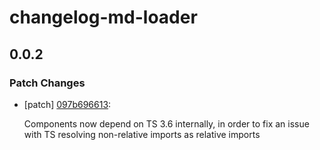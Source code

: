 # changelog-md-loader

## 0.0.2
### Patch Changes

- [patch] [097b696613](https://bitbucket.org/atlassian/atlaskit-mk-2/commits/097b696613):

  Components now depend on TS 3.6 internally, in order to fix an issue with TS resolving non-relative imports as  relative imports
